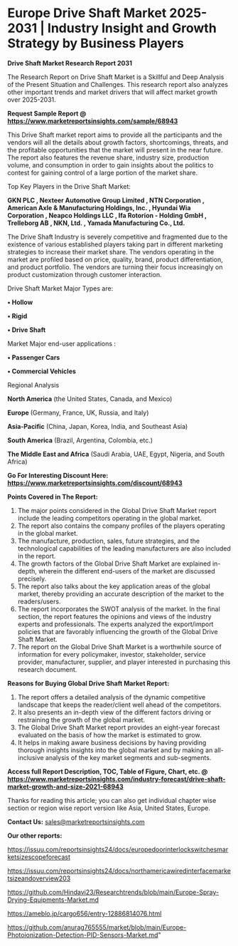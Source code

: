 # Europe Drive Shaft Market 2025-2031 | Industry Insight and Growth Strategy by Business Players

<strong>Drive Shaft Market Research Report 2031</strong>

The Research Report on Drive Shaft Market is a Skillful and Deep Analysis of the Present Situation and Challenges. This research report also analyzes other important trends and market drivers that will affect market growth over 2025-2031.

<strong>Request Sample Report @ <a href=https://www.marketreportsinsights.com/sample/68943>https://www.marketreportsinsights.com/sample/68943</a></strong>

This Drive Shaft market report aims to provide all the participants and the vendors will all the details about growth factors, shortcomings, threats, and the profitable opportunities that the market will present in the near future. The report also features the revenue share, industry size, production volume, and consumption in order to gain insights about the politics to contest for gaining control of a large portion of the market share.

Top Key Players in the Drive Shaft Market:

<strong>GKN PLC , Nexteer Automotive Group Limited , NTN Corporation , American Axle & Manufacturing Holdings, Inc. , Hyundai Wia Corporation , Neapco Holdings LLC , Ifa Rotorion - Holding GmbH , Trelleborg AB , NKN, Ltd. , Yamada Manufacturing Co., Ltd.</strong>

The Drive Shaft Industry is severely competitive and fragmented due to the existence of various established players taking part in different marketing strategies to increase their market share. The vendors operating in the market are profiled based on price, quality, brand, product differentiation, and product portfolio. The vendors are turning their focus increasingly on product customization through customer interaction.

Drive Shaft Market Major Types are:

<strong>• Hollow

• Rigid

• Drive Shaft</strong>

Market Major end-user applications :

<strong>• Passenger Cars

• Commercial Vehicles</strong>

Regional Analysis

</u><strong><b>North America</b></strong> (the United States, Canada, and Mexico)

<strong><b>Europe </b></strong>(Germany, France, UK, Russia, and Italy)

<strong><b>Asia-Pacific</b></strong> (China, Japan, Korea, India, and Southeast Asia)

<strong><b>South America</b></strong> (Brazil, Argentina, Colombia, etc.)

<strong><b>The Middle East and Africa</b></strong> (Saudi Arabia, UAE, Egypt, Nigeria, and South Africa)

<strong>Go For Interesting Discount Here: <a href=https://www.marketreportsinsights.com/discount/68943>https://www.marketreportsinsights.com/discount/68943</a></strong>

<strong>Points Covered in The Report:</strong>
<ol>
  <li>The major points considered in the Global Drive Shaft Market report include the leading competitors operating in the global market.</li>
  <li>The report also contains the company profiles of the players operating in the global market.</li>
  <li>The manufacture, production, sales, future strategies, and the technological capabilities of the leading manufacturers are also included in the report.</li>
  <li>The growth factors of the Global Drive Shaft Market are explained in-depth, wherein the different end-users of the market are discussed precisely.</li>
  <li>The report also talks about the key application areas of the global market, thereby providing an accurate description of the market to the readers/users.</li>
  <li>The report incorporates the SWOT analysis of the market. In the final section, the report features the opinions and views of the industry experts and professionals. The experts analyzed the export/import policies that are favorably influencing the growth of the Global Drive Shaft Market.</li>
  <li>The report on the Global Drive Shaft Market is a worthwhile source of information for every policymaker, investor, stakeholder, service provider, manufacturer, supplier, and player interested in purchasing this research document.</li>
</ol>
<strong>Reasons for Buying Global Drive Shaft Market Report:</strong>

<ol>
  <li>The report offers a detailed analysis of the dynamic competitive landscape that keeps the reader/client well ahead of the competitors.</li>
  <li>It also presents an in-depth view of the different factors driving or restraining the growth of the global market.</li>
  <li>The Global Drive Shaft Market report provides an eight-year forecast evaluated on the basis of how the market is estimated to grow.</li>
  <li>It helps in making aware business decisions by having providing thorough insights insights into the global market and by making an all-inclusive analysis of the key market segments and sub-segments.</li>
</ol>
<strong>Access full Report Description, TOC, Table of Figure, Chart, etc. @ <a href=https://www.marketreportsinsights.com/industry-forecast/drive-shaft-market-growth-and-size-2021-68943>https://www.marketreportsinsights.com/industry-forecast/drive-shaft-market-growth-and-size-2021-68943</a></strong>


Thanks for reading this article; you can also get individual chapter wise section or region wise report version like Asia, United States, Europe.

<strong>Contact Us:</strong>
sales@marketreportsinsights.com

<strong>Our other reports:</strong>

<a href=https://issuu.com/reportsinsights24/docs/europedoorinterlockswitchesmarketsizescopeforecast>https://issuu.com/reportsinsights24/docs/europedoorinterlockswitchesmarketsizescopeforecast</a>

<a href=https://issuu.com/reportsinsights24/docs/northamericawiredinterfacemarketsizeandoverview203>https://issuu.com/reportsinsights24/docs/northamericawiredinterfacemarketsizeandoverview203</a>

<a href=https://github.com/Hindavi23/Researchtrends/blob/main/Europe-Spray-Drying-Equipments-Market.md>https://github.com/Hindavi23/Researchtrends/blob/main/Europe-Spray-Drying-Equipments-Market.md</a>

<a href=https://ameblo.jp/cargo656/entry-12886814076.html>https://ameblo.jp/cargo656/entry-12886814076.html</a>

<a href=https://github.com/anurag765555/market/blob/main/Europe-Photoionization-Detection-PID-Sensors-Market.md>https://github.com/anurag765555/market/blob/main/Europe-Photoionization-Detection-PID-Sensors-Market.md</a>"
